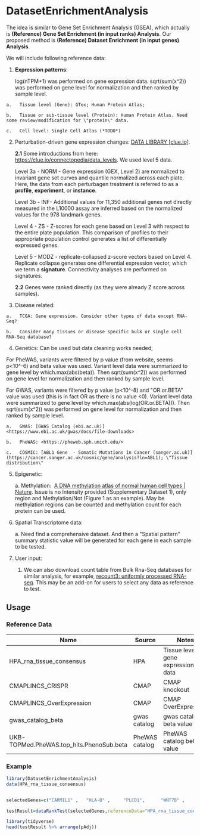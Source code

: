 # DatasetEnrichmentAnalysis

The idea is similar to Gene Set Enrichment Analysis (GSEA), which actually is **(Reference) Gene Set Enrichment (in input ranks) Analysis**. Our proposed method is **(Reference) Dataset Enrichment (in input genes) Analysis**.

We will include following reference data:

1.  **Expression patterns**:

    log(nTPM+1) was performed on gene expression data. sqrt(sum(x\^2)) was performed on gene level for normalization and then ranked by sample level.

```         
a.   Tissue level (Gene): GTex; Human Protein Atlas;

b.   Tissue or sub-tissue level (Protein): Human Protein Atlas. Need some review/modification for \"protein\" data.

c.   Cell level: Single Cell Atlas (*TODO*)
```

2.  Perturbation-driven gene expression changes: [DATA LIBRARY [clue.io]](https://clue.io/data/CMap2020#LINCS2020).

    **2.1** Some introductions from here: <https://clue.io/connectopedia/data_levels>. We used level 5 data.

    Level 3a - NORM - Gene expression (GEX, Level 2) are normalized to invariant gene set curves and quantile normalized across each plate. Here, the data from each perturbagen treatment is referred to as a **profile**, **experiment**, or **instance**.

    Level 3b - INF- Additional values for 11,350 additional genes not directly measured in the L10000 assay are inferred based on the normalized values for the 978 landmark genes.

    Level 4 - ZS - Z-scores for each gene based on Level 3 with respect to the entire plate population. This comparison of profiles to their appropriate population control generates a list of differentially expressed genes.

    Level 5 - MODZ - replicate-collapsed z-score vectors based on Level 4. Replicate collapse generates one differential expression vector, which we term a **signature**. Connectivity analyses are performed on signatures.

    **2.2** Genes were ranked directly (as they were already Z score across samples).

3.  Disease related:

```         
a.   TCGA: Gene expression. Consider other types of data except RNA-Seq?

b.   Consider many tissues or disease specific bulk or single cell RNA-Seq database?
```

4.  Genetics: Can be used but data cleaning works needed;

For PheWAS, variants were filtered by p value (from website, seems p\<10\^-6) and beta value was used. Variant level data were summarized to gene level by which.max(abs(beta)). Then sqrt(sum(x\^2)) was performed on gene level for normalization and then ranked by sample level.

For GWAS, variants were filtered by p value (p\<10\^-8) and "OR.or.BETA" value was used (this is in fact OR as there is no value \<0). Variant level data were summarized to gene level by which.max(abs(log(OR.or.BETA))). Then sqrt(sum(x\^2)) was performed on gene level for normalization and then ranked by sample level.

```         
a.   GWAS: [GWAS Catalog (ebi.ac.uk)]<https://www.ebi.ac.uk/gwas/docs/file-downloads>

b.   PheWAS: <https://pheweb.sph.umich.edu/>

c.   COSMIC: [ABL1 Gene  - Somatic Mutations in Cancer (sanger.ac.uk)](https://cancer.sanger.ac.uk/cosmic/gene/analysis?ln=ABL1); \"Tissue distribution\"
```

5.  Epigenetic:

    a.  Methylation:  [A DNA methylation atlas of normal human cell types \| Nature](https://www.nature.com/articles/s41586-022-05580-6). Issue is no Intensity provided (Supplementary Dataset 1), only region and Methylation/Not (Figure 1 as an example). May be methylation regions can be counted and methylation count for each protein can be used.

6.  Spatial Transcriptome data:

    a\. Need find a comprehensive dataset. And then a "Spatial pattern" summary statistic value will be generated for each gene in each sample to be tested.

7.  User input:

    1.  We can also download count table from Bulk Rna-Seq databases for similar analysis, for example, [recount3: uniformly processed RNA-seq](https://rna.recount.bio/). This may be an add-on for users to select any data as reference to test.

## Usage

### Reference Data

| Name                                     | Source         | Notes                             |
|------------------------------------------|----------------|-----------------------------------|
| HPA_rna_tissue_consensus                 | HPA            | Tissue level gene expression data |
| CMAPLINCS_CRISPR                         | CMAP           | CMAP knockout                     |
| CMAPLINCS_OverExpression                 | CMAP           | CMAP OverExpression               |
| gwas_catalog_beta                        | gwas catalog   | gwas catalog beta value           |
| UKB-TOPMed.PheWAS.top_hits.PhenoSub.beta | PheWAS catalog | PheWAS catalog beta value         |

### Example

``` r
library(DatasetEnrichmentAnalysis)
data(HPA_rna_tissue_consensus)


selectedGenes=c("CARMIL1" ,   "HLA-B" ,     "PLCD1",      "WNT7B" ,     "HFE" ,       "F5" ,        "ABCG8"  ,  "PITX2"  ,    "HLA-C" ,     "HLA-DQB1",   "HLA-DRB1",   "TCF7L2"  , "IRF4"  ,     "AL359922.1","APOE"   ,    "HLA-DQA1" ,  "HLA-DRB5" ,  "PTPN22" ,    "SFRP4"   , "CASZ1"  )

testResult=dataRankTest(selectedGenes,referenceData="HPA_rna_tissue_consensus",nRep=1000)

library(tidyverse)
head(testResult %>% arrange(pAdj))
```
